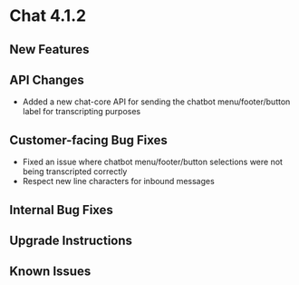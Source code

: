 # Chat 4.1.2

## New Features

## API Changes
 - Added a new chat-core API for sending the chatbot menu/footer/button label for transcripting purposes

## Customer-facing Bug Fixes
 - Fixed an issue where chatbot menu/footer/button selections were not being transcripted correctly
 - Respect new line characters for inbound messages

## Internal Bug Fixes

## Upgrade Instructions

## Known Issues
